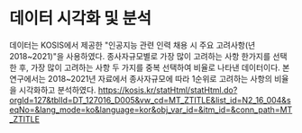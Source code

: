 # 데이터 시각화 및 분석
데이터는 KOSIS에서 제공한 "인공지능 관련 인력 채용 시 주요 고려사항(년 2018~2021)"을 사용하였다. 종사자규모별로 가장 많이 고려하는 사항 한가지를 선택한 후, 가장 많이 고려하는 사항 두 가지를 중복 선택하여 비율로 나타낸 데이터이다.
본 연구에서는 2018~2021년 자료에서 종사자규모에 따라 1순위로 고려하는 사항의 비율을 시각화하고 분석하였다.
https://kosis.kr/statHtml/statHtml.do?orgId=127&tblId=DT_127016_D005&vw_cd=MT_ZTITLE&list_id=N2_16_004&seqNo=&lang_mode=ko&language=kor&obj_var_id=&itm_id=&conn_path=MT_ZTITLE

